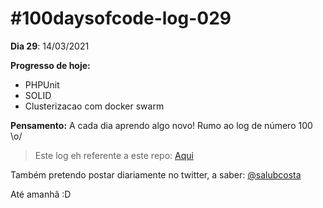 # #100daysofcode-log-029

__Dia 29__: 14/03/2021

__Progresso de hoje:__
-	PHPUnit
-	SOLID
-	Clusterizacao com docker swarm

__Pensamento:__ A cada dia aprendo algo novo! Rumo ao log de número 100 \o/

> Este log eh referente a este repo: [Aqui](https://github.com/salubcosta/php-son) 


Também pretendo postar diariamente no twitter, a saber: [@salubcosta](https://twitter.com/salubcosta)

Até amanhã :D 
